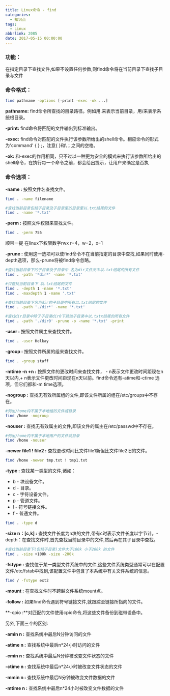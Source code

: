 ```yaml
---
title: Linux命令 - find
categories:
  - 知识点
tags:
  - Linux
abbrlink: 2085
date: 2017-05-15 00:00:00
---
```



### 功能：
在指定目录下查找文件,如果不设置任何参数,则find命令将在当前目录下查找子目录与文件

### 命令格式：

``` bash
find pathname -options [-print -exec -ok ...]
```

**pathname:**  find命令所查找的目录路径。例如用.来表示当前目录，用/来表示系统根目录。 

**-print:**  find命令将匹配的文件输出到标准输出。 

**-exec:**  find命令对匹配的文件执行该参数所给出的shell命令。相应命令的形式为'command' {  } \;，注意{   }和\；之间的空格。 

**-ok:**  和-exec的作用相同，只不过以一种更为安全的模式来执行该参数所给出的shell命令，在执行每一个命令之前，都会给出提示，让用户来确定是否执


### 命令选项：

**-name :**   按照文件名查找文件。

``` bash
find . -name filename

#查找当前目录包括子目录及子目录里的目录里以.txt结尾的文件
find . -name '*.txt'

```

**-perm :**   按照文件权限来查找文件。

``` bash
find . -perm 755
```

顺带一提  在linux下权限数字rwx  r=4，w=2，x=1 

**-prune :**  使用这一选项可以使find命令不在当前指定的目录中查找,如果同时使用-depth选项，那么-prune将被find命令忽略。

``` bash
#查找当前目录下的子目录及子目录中 名为dir文件夹中以.txt结尾的所有文件
find . -path '*dir*' -name '*.txt'

#只查找当前目录下 以.txt结尾的文件
find . -depth 1 -name '*.txt'
find . -maxdepth 1 -name '.txt'

#查找当前目录下名为dir的子目录中所有以.txt结尾的文件
find . -path './dir*' -name '*.txt'

#查找dir目录中除了子目录dir0下其他子目录中以.txtx结尾的所有文件
find . -path './dir0' -prune -o -name '*.txt' -print

```

**-user :**   按照文件属主来查找文件。

``` bash
find . -user Helkay
```

**-group :**  按照文件所属的组来查找文件。

``` bash
find . -group staff
```

**-mtime -n +n :**  按照文件的更改时间来查找文件， - n表示文件更改时间距现在n天以内,+ n表示文件更改时间距现在n天以前。find命令还有-atime和-ctime 选项，但它们都和-m time选项。

**-nogroup :**  查找无有效所属组的文件,即该文件所属的组在/etc/groups中不存在。

``` bash
#列出/home内不属于本地组的文件或目录
find /home -nogroup                   
```

**-nouser :**   查找无有效属主的文件,即该文件的属主在/etc/passwd中不存在。

``` bash
#列出/home内不属于本地用户的文件或目录  
find /home -nouser                                    
```

**-newer file1 ! file2 :**  查找更改时间比文件file1新但比文件file2旧的文件。

``` bash
find /home -newer tmp.txt ! tmp1.txt
```

**-type :**  查找某一类型的文件,诸如：

* b - 块设备文件。
* d - 目录。
* c - 字符设备文件。
* p - 管道文件。
* l - 符号链接文件。
* f - 普通文件。

``` bash 
find . -type d
```


**-size n：[c,k] :** 查找文件长度为n块的文件,带有c时表示文件长度以字节计。-depth：在查找文件时,首先查找当前目录中的文件,然后再在其子目录中查找。

``` bash
#查找当前目录下(包括子目录)文件大于100k 小于200k 的文件
find . -size +100k -size -200k
```

**-fstype :** 查找位于某一类型文件系统中的文件,这些文件系统类型通常可以在配置文件/etc/fstab中找到,该配置文件中包含了本系统中有关文件系统的信息。

``` bash
find / -fstype ext2
```

**-mount :** 在查找文件时不跨越文件系统mount点。

**-follow :** 如果find命令遇到符号链接文件,就跟踪至链接所指向的文件。

**-cpio :**对匹配的文件使用cpio命令,将这些文件备份到磁带设备中。

另外,下面三个的区别:

**-amin n :**  查找系统中最后N分钟访问的文件

**-atime n :** 查找系统中最后n*24小时访问的文件

**-cmin n :**  查找系统中最后N分钟被改变文件状态的文件

**-ctime n :** 查找系统中最后n*24小时被改变文件状态的文件

**-mmin n :**  查找系统中最后N分钟被改变文件数据的文件

**-mtime n :** 查找系统中最后n*24小时被改变文件数据的文件

